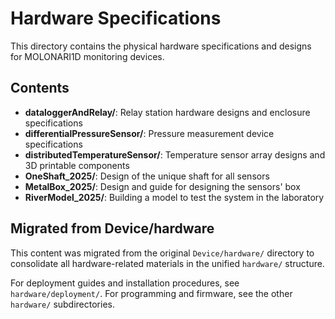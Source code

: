 # Hardware Specifications

This directory contains the physical hardware specifications and designs for MOLONARI1D monitoring devices.

## Contents

- **dataloggerAndRelay/**: Relay station hardware designs and enclosure specifications
- **differentialPressureSensor/**: Pressure measurement device specifications  
- **distributedTemperatureSensor/**: Temperature sensor array designs and 3D printable components
- **OneShaft_2025/**: Design of the unique shaft for all sensors
- **MetalBox_2025/**: Design and guide for designing the sensors' box
- **RiverModel_2025/**: Building a model to test the system in the laboratory

## Migrated from Device/hardware

This content was migrated from the original `Device/hardware/` directory to consolidate all hardware-related materials in the unified `hardware/` structure.

For deployment guides and installation procedures, see `hardware/deployment/`.
For programming and firmware, see the other `hardware/` subdirectories.